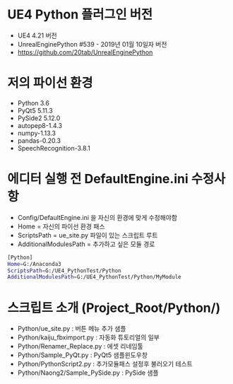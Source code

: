 # UE4 Python 플러그인 버전
* UE4 4.21 버전 
* UnrealEnginePython #539 - 2019년 01월 10일자 버전
* https://github.com/20tab/UnrealEnginePython

# 저의 파이선 환경
* Python 3.6
* PyQt5 5.11.3
* PySide2 5.12.0
* autopep8-1.4.3
* numpy-1.13.3
* pandas-0.20.3
* SpeechRecognition-3.8.1

# 에디터 실행 전 DefaultEngine.ini 수정사항
* Config/DefaultEngine.ini 을 자신의 환경에 맞게 수정해야함
* Home = 자신의 파이선 환경 패스
* ScriptsPath = ue_site.py 파일이 있는 스크립트 루트
* AdditionalModulesPath = 추가하고 싶은 모듈 경로

```sh
[Python]
Home=G:/Anaconda3
ScriptsPath=G:/UE4_PythonTest/Python
AdditionalModulesPath=G:/UE4_PythonTest/Python/MyModule
```

# 스크립트 소개 (Project_Root/Python/)
* Python/ue_site.py : 버튼 메뉴 추가 샘플
* Python/kaiju_fbximport.py : 자동화 튜토리얼의 일부
* Python/Renamer_Replace.py : 에셋 리네임툴
* Python/Sample_PyQt.py : PyQt5 샘플윈도우창
* Python/PythonScript2.py : 추가모듈패스 설정후 불러오기 테스트
* Python/Naong2/Sample_PySide.py : PySide 샘플
